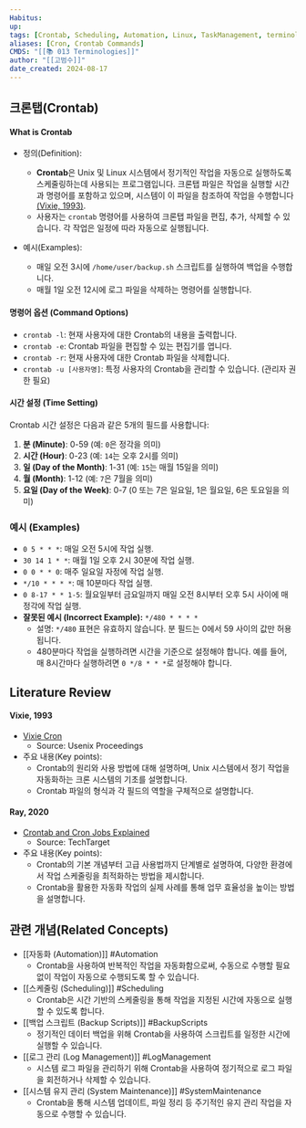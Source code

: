 ```yaml
---
Habitus:
up: 
tags: [Crontab, Scheduling, Automation, Linux, TaskManagement, terminology]
aliases: [Cron, Crontab Commands]
CMDS: "[[📚 013 Terminologies]]"
author: "[[고범수]]"
date_created: 2024-08-17
---
```

## 크론탭(Crontab)
#### What is Crontab
- 정의(Definition):
	- **Crontab**은 Unix 및 Linux 시스템에서 정기적인 작업을 자동으로 실행하도록 스케줄링하는데 사용되는 프로그램입니다. 크론탭 파일은 작업을 실행할 시간과 명령어를 포함하고 있으며, 시스템이 이 파일을 참조하여 작업을 수행합니다[(Vixie, 1993)](https://doi.org/10.1007/BF02986074).
	- 사용자는 `crontab` 명령어를 사용하여 크론탭 파일을 편집, 추가, 삭제할 수 있습니다. 각 작업은 일정에 따라 자동으로 실행됩니다.

- 예시(Examples):
	- 매일 오전 3시에 `/home/user/backup.sh` 스크립트를 실행하여 백업을 수행합니다.
	- 매월 1일 오전 12시에 로그 파일을 삭제하는 명령어를 실행합니다.
#### 명령어 옵션 (Command Options)
- `crontab -l`: 현재 사용자에 대한 Crontab의 내용을 출력합니다.
- `crontab -e`: Crontab 파일을 편집할 수 있는 편집기를 엽니다.
- `crontab -r`: 현재 사용자에 대한 Crontab 파일을 삭제합니다.
- `crontab -u [사용자명]`: 특정 사용자의 Crontab을 관리할 수 있습니다. (관리자 권한 필요)

#### 시간 설정 (Time Setting)
Crontab 시간 설정은 다음과 같은 5개의 필드를 사용합니다:
1. **분 (Minute)**: 0-59 (예: `0`은 정각을 의미)
2. **시간 (Hour)**: 0-23 (예: `14`는 오후 2시를 의미)
3. **일 (Day of the Month)**: 1-31 (예: `15`는 매월 15일을 의미)
4. **월 (Month)**: 1-12 (예: `7`은 7월을 의미)
5. **요일 (Day of the Week)**: 0-7 (0 또는 7은 일요일, 1은 월요일, 6은 토요일을 의미)

### 예시 (Examples)
- `0 5 * * *`: 매일 오전 5시에 작업 실행.
- `30 14 1 * *`: 매월 1일 오후 2시 30분에 작업 실행.
- `0 0 * * 0`: 매주 일요일 자정에 작업 실행.
- `*/10 * * * *`: 매 10분마다 작업 실행.
- `0 8-17 * * 1-5`: 월요일부터 금요일까지 매일 오전 8시부터 오후 5시 사이에 매 정각에 작업 실행.
- **잘못된 예시 (Incorrect Example):** `*/480 * * * *`
	- 설명: `*/480` 표현은 유효하지 않습니다. 분 필드는 0에서 59 사이의 값만 허용됩니다.
	- 480분마다 작업을 실행하려면 시간을 기준으로 설정해야 합니다. 예를 들어, 매 8시간마다 실행하려면 `0 */8 * * *`로 설정해야 합니다.
## Literature Review
#### Vixie, 1993
- [Vixie Cron](https://doi.org/10.1007/BF02986074)
	- Source: Usenix Proceedings
- 주요 내용(Key points):
	- Crontab의 원리와 사용 방법에 대해 설명하며, Unix 시스템에서 정기 작업을 자동화하는 크론 시스템의 기초를 설명합니다.
	- Crontab 파일의 형식과 각 필드의 역할을 구체적으로 설명합니다.

#### Ray, 2020
- [Crontab and Cron Jobs Explained](https://www.techtarget.com/searchdatacenter/definition/cron-job)
	- Source: TechTarget
- 주요 내용(Key points):
	- Crontab의 기본 개념부터 고급 사용법까지 단계별로 설명하여, 다양한 환경에서 작업 스케줄링을 최적화하는 방법을 제시합니다.
	- Crontab을 활용한 자동화 작업의 실제 사례를 통해 업무 효율성을 높이는 방법을 설명합니다.

## 관련 개념(Related Concepts)
- [[자동화 (Automation)]] #Automation
	- Crontab을 사용하여 반복적인 작업을 자동화함으로써, 수동으로 수행할 필요 없이 작업이 자동으로 수행되도록 할 수 있습니다.
- [[스케줄링 (Scheduling)]] #Scheduling
	- Crontab은 시간 기반의 스케줄링을 통해 작업을 지정된 시간에 자동으로 실행할 수 있도록 합니다.
- [[백업 스크립트 (Backup Scripts)]] #BackupScripts
	- 정기적인 데이터 백업을 위해 Crontab을 사용하여 스크립트를 일정한 시간에 실행할 수 있습니다.
- [[로그 관리 (Log Management)]] #LogManagement
	- 시스템 로그 파일을 관리하기 위해 Crontab을 사용하여 정기적으로 로그 파일을 회전하거나 삭제할 수 있습니다.
- [[시스템 유지 관리 (System Maintenance)]] #SystemMaintenance
	- Crontab을 통해 시스템 업데이트, 파일 정리 등 주기적인 유지 관리 작업을 자동으로 수행할 수 있습니다.
